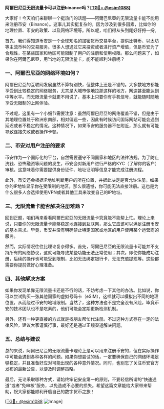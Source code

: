 **阿爾巴尼亞无限流量卡可以注册binance吗？[[TG💪+ @esim1088](https://t.me/s/esim1088)]**

大家好！今天咱们来聊聊一个挺热门的话题——阿爾巴尼亞的无限流量卡能不能用来注册币安（Binance）。这事儿其实挺复杂的，因为涉及到很多因素，比如你的地理位置、币安的政策、以及网络环境等。所以呢，咱们得从头到尾好好捋一捋。

首先，我们得知道币安是一个全球知名的加密货币交易平台，提供比特币、以太坊等主流币种的交易服务。很多人想通过它来投资或者进行资产增值，但是币安为了合规性，在某些国家和地区可能限制了用户的注册和使用权限。那么问题来了，如果你在阿爾巴尼亞，用当地的无限流量卡，能不能顺利注册呢？

### 一、阿爾巴尼亞的网络环境如何？

阿爾巴尼亞的互联网发展虽然不算特别快，但整体上还是不错的。大多数地方都能享受到比较稳定的网络服务，尤其是大城市像地拉那这样的地方，网速甚至能达到中等水平。而无限流量卡就更不用说了，基本上只要你有手机信号，就能随时随地享受无限制的上网体验。

不过呢，这里有一个小细节需要注意：虽然阿爾巴尼亞的网络覆盖不错，但是由于其地理位置处于欧洲东南部，相对偏远一些，因此有时候访问国际网站可能会遇到延迟或者不稳定的情况。这种情况下，如果币安的服务器不在附近，那么就有可能导致连接失败或者操作卡顿。

### 二、币安对用户注册的要求

币安作为一个国际化的平台，自然需要遵守不同国家和地区的法律法规。为了防止洗钱、恐怖融资等问题的发生，币安会对新用户进行严格的KYC（了解你的客户）审核。这意味着你需要提供身份证件、地址证明等信息才能完成注册流程。

此外，币安还会根据IP地址判断用户的所在位置，并据此决定是否允许注册。如果你的IP地址显示你在受限制的地区，那么很遗憾，你可能无法直接注册。这也是为什么很多人会选择使用VPN或者其他工具来改变自己的IP地址。

### 三、无限流量卡能否解决注册难题？

回到正题，咱们再来看看阿爾巴尼亞的无限流量卡究竟能不能帮上忙。理论上来说，只要你的无限流量卡能够稳定地连接到互联网，那么它应该可以满足注册币安的基本需求。毕竟，币安并没有明确禁止特定国家或地区的用户使用某个运营商的服务。

然而，实际情况往往比理论复杂得多。首先，阿爾巴尼亞的无限流量卡可能并不支持所有的网络协议，这就可能导致某些功能无法正常使用；其次，即使你能成功注册，后续的操作也可能受到限制，比如无法绑定银行卡、无法充值提现等。这些都需要你提前做好心理准备。

### 四、其他解决方案

如果你发现单靠无限流量卡还是不行的话，不妨考虑一下其他的办法。比如说，你可以尝试购买一张其他国家的虚拟号码卡（eSIM），这样就可以模拟出不同的地理位置，从而绕过币安的地域限制。当然了，这种方法也不是完全没有风险，毕竟币安的技术团队也不是吃素的，他们可能会定期更新检测机制。

另外，还有一种更直接的方式就是找朋友帮忙代注册。不过这种方式存在一定的法律风险，建议大家谨慎行事，最好还是通过正规渠道解决问题。

### 五、总结与建议

总的来说，阿爾巴尼亞的无限流量卡理论上是可以用来注册币安的，但在实际操作中可能会遇到各种各样的问题。如果你想尝试的话，一定要确保自己的网络环境足够稳定，并且准备好应对可能出现的各种意外情况。同时，也别忘了关注币安官方发布的最新公告，以便及时调整策略。

最后，无论采取哪种方式，请始终牢记安全第一的原则，不要轻信所谓的“快速通道”或者“免审核”服务，以免造成不必要的损失。希望这篇文章能给大家带来帮助，祝大家都能顺利开启自己的数字货币之旅！

[[TG💪+ @esim1088](https://t.me/s/esim1088) ![Image](https://i.postimg.cc/4NQfJmqS/Snipaste-2025-05-13-00-14-12.png)]